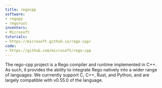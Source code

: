 ```yaml
---
title: regocpp
software:
- regopy
- regorust
inventors:
- Microsoft
tutorials:
- https://microsoft.github.io/rego-cpp/
code:
- https://github.com/microsoft/rego-cpp
---
```

The rego-cpp project is a Rego compiler and runtime implemented in C++.  As such, it provides the ability to integrate Rego natively into a wider range of languages. We currrently support C, C++, Rust, and Python, and are largely compatible with v0.55.0 of the language.